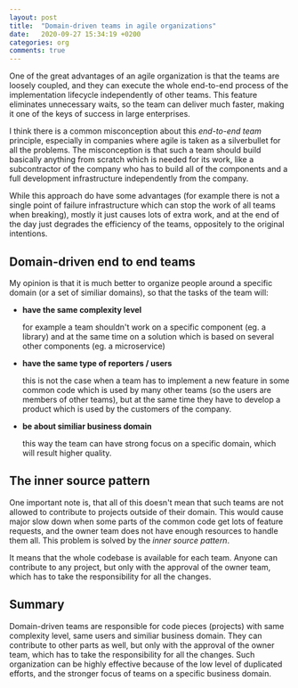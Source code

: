 ```yaml
---
layout: post
title:  "Domain-driven teams in agile organizations"
date:   2020-09-27 15:34:19 +0200
categories: org
comments: true
---
```

One of the great advantages of an agile organization is that the teams are loosely coupled, and they can execute the whole end-to-end process of the implementation lifecycle independently of other teams. This feature eliminates unnecessary waits, so the team can deliver much faster, making it one of the keys of success in large enterprises.

I think there is a common misconception about this *end-to-end team* principle, especially in companies where agile is taken as a silverbullet for all the problems. The misconception is that such a team should build basically anything from scratch which is needed for its work, like a subcontractor of the company who has to build all of the components and a full development infrastructure independently from the company.

While this approach do have some advantages (for example there is not a single point of failure infrastructure which can stop the work of all teams when breaking), mostly it just causes lots of extra work, and at the end of the day just degrades the efficiency of the teams, oppositely to the original intentions.

## Domain-driven end to end teams

My opinion is that it is much better to organize people around a specific domain (or a set of similiar domains), so that the tasks of the team will:

- **have the same complexity level**

    for example a team shouldn't work on a specific component (eg. a library) and at the same time on a solution which is based on several other components (eg. a microservice)
    
- **have the same type of reporters / users**

    this is not the case when a team has to implement a new feature in some common code which is used by many other teams (so the users are members of other teams), but at the same time they have to develop a product which is used by the customers of the company.
    
- **be about similiar business domain**

    this way the team can have strong focus on a specific domain, which will result higher quality.
    
## The inner source pattern

One important note is, that all of this doesn't mean that such teams are not allowed to contribute to projects outside of their domain. This would cause major slow down when some parts of the common code get lots of feature requests, and the owner team does not have enough resources to handle them all. This problem is solved by the *inner source pattern*.

It means that the whole codebase is available for each team. Anyone can contribute to any project, but only with the approval of the owner team, which has to take the responsibility for all the changes.

## Summary

Domain-driven teams are responsible for code pieces (projects) with same complexity level, same users and similiar business domain. They can contribute to other parts as well, but only with the approval of the owner team, which has to take the responsibility for all the changes. Such organization can be highly effective because of the low level of duplicated efforts, and the stronger focus of teams on a specific business domain.
